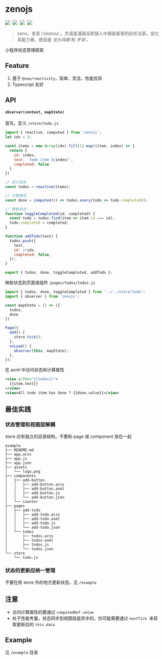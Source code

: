 # zenojs

[![](https://img.shields.io/npm/v/zenojs.svg#align=left&display=inline&height=20&margin=%5Bobject%20Object%5D&originHeight=20&originWidth=80&status=done&style=none&width=80)](https://www.npmjs.com/package/zenojs) 
![](https://github.com/luvsic3/zenojs/workflows/CI/badge.svg#align=left&display=inline&height=20&margin=%5Bobject%20Object%5D&originHeight=20&originWidth=90&status=done&style=none&width=90) 
![](https://img.shields.io/badge/TypeScript-%E2%9C%93-007ACC.svg#align=left&display=inline&height=20&margin=%5Bobject%20Object%5D&originHeight=20&originWidth=88&status=done&style=none&width=88) 
[![](https://img.shields.io/github/license/luvsic3/zenojs.svg#align=left&display=inline&height=20&margin=%5Bobject%20Object%5D&originHeight=20&originWidth=78&status=done&style=none&width=78)](https://github.com/luvsic3/zenojs/blob/master/LICENSE)

> zeno，发音 /ˈzeɪnoʊ/ 。杰诺是漫画全职猎人中揍敌客家的前任当家，变化系能力者。绝招是 *龙头戏画* 和 *牙突* 。

小程序状态管理框架

<a name="Feature"></a>
## Feature

1. 基于 `@vue/reactivity`，简单，灵活，性能优异
2. Typescript 友好

<a name="API"></a>
## API
<a name="25cbf599"></a>
#### `observer(context, mapState)`
首先，定义 `/store/todo.js`
```javascript
import { reactive, computed } from 'zenojs';
let idx = 3;

const items = new Array(idx).fill(1).map((item, index) => {
  return {
    id: index,
    text: `Todo item ${index}`,
    completed: false
  }
})

// 定义状态
const todos = reactive(items);

// 计算属性
const done = computed(() => todos.every(todo => todo.completed));

// 更新状态
function toggleCompleted(id, completed) {
  const todo = todos.find(item => item.id === id);
  todo.completed = completed;
}

function addTodo(text) {
  todos.push({
    text,
    id: ++idx,
    completed: false,
  });
}

export { todos, done, toggleCompleted, addTodo };
```
映射状态到页面或组件 `/pages/todos/todos.js`
```javascript
import { todos, done, toggleCompleted } from '../../store/todo';
import { observer } from 'zenojs';

const mapState = () => ({
  todos,
  done
})

Page({
  add() {
    store.tick();
  },
  onLoad() {
    observer(this, mapState);
  },
});
```
在 axml 中访问状态和计算属性
```xml
<view a:for="{{todos}}">
  {{item.text}}
</view>
<view>All todo item has done ? {{done.value}}</view>
```


<a name="34062b25"></a>
## 最佳实践
<a name="je3w3"></a>
### 状态管理和视图层解耦
store 应有独立的目录结构，不要和 page 或 component 放在一起
```
example
├── README.md
├── app.acss
├── app.js
├── app.json
├── assets
│   └── logo.png
├── components
│   ├── add-button
│   │   ├── add-button.acss
│   │   ├── add-button.axml
│   │   ├── add-button.js
│   │   └── add-button.json
│   └── counter
├── pages
│   ├── add-todo
│   │   ├── add-todo.acss
│   │   ├── add-todo.axml
│   │   ├── add-todo.js
│   │   └── add-todo.json
│   └── todos
│       ├── todos.acss
│       ├── todos.axml
│       ├── todos.js
│       └── todos.json
└── store
    └── todo.js
```
<a name="tVRlz"></a>
### 状态的更新应统一管理
不要在除 store 外的地方更新状态，见 `/example` 
<a name="a7TdY"></a>
## 注意

- 访问计算属性的要通过 `computedRef.value` 
- 处于性能考量，状态同步到视图层是异步的，你可能需要通过 `nextTick`  来获取更新后的 `this.data` 
<a name="Example"></a>
## Example
见 `/example` 目录
